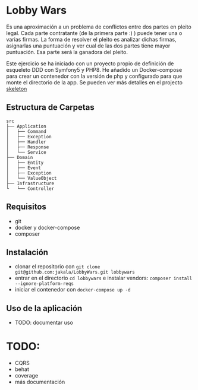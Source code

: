 # Lobby Wars
Es una aproximación a un problema de conflictos entre dos partes en pleito legal. Cada parte 
contratante (de la primera parte :) ) puede tener una o varias firmas. La forma de resolver el pleito
es analizar dichas firmas, asignarlas una puntuación y ver cual de las dos partes tiene mayor puntuación. Esa
parte será la ganadora del pleito.

Este ejercicio se ha iniciado con un proyecto propio de definición de esqueleto DDD con Symfony5 y PHP8. 
He añadido un Docker-compose para crear un contenedor con la versión de php y configurado para que monte el directorio 
de la app. Se pueden ver más detalles en el projecto [skeleton](https://github.com/jakala/skeleton) 

## Estructura de Carpetas
```
src
├── Application
│   ├── Command
│   ├── Exception
│   ├── Handler
│   ├── Response
│   └── Service
├── Domain
│   ├── Entity
│   ├── Event
│   ├── Exception
│   └── ValueObject
├── Infrastructure
└   └── Controller
```
## Requisitos
- git
- docker y docker-compose
- composer
## Instalación
- clonar el repositorio con `git clone git@github.com:jakala/LobbyWars.git lobbywars`
- entrar en el directorio `cd lobbywars` e instalar vendors: `composer install --ignore-platform-reqs`
- iniciar el contenedor con `docker-compose up -d`
## Uso de la aplicación
- TODO: documentar uso
# TODO:
- CQRS
- behat
- coverage
- más documentación
